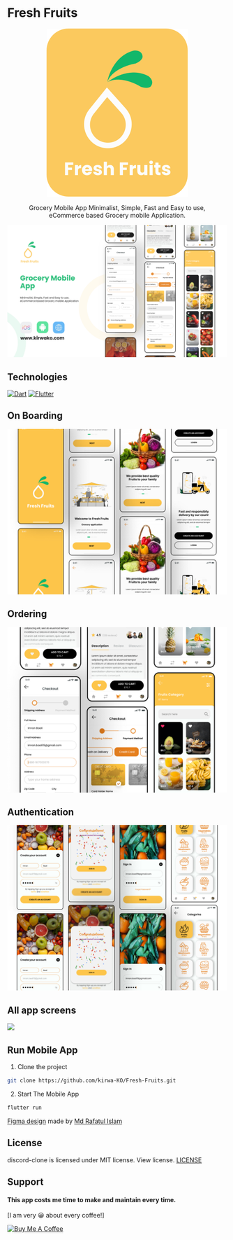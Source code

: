 # Fresh Fruits

<p align="center">
  <img src="https://github.com/kirwa-KO/Fresh-Fruits/blob/main/readme/fresh-fruits-logo.svg" />
</p>

<p align="center">
Grocery Mobile App Minimalist, Simple, Fast and Easy to use,<br/> eCommerce based Grocery mobile Application.
</p>

![](https://github.com/kirwa-KO/Fresh-Fruits/blob/main/readme/cover.jpeg)

## Technologies
[![Dart](https://img.shields.io/badge/Dart-20232A?style=flat&logo=dart&logoColor=00B4AB&link=https://github.com/arihant-jain-09)](https://github.com/kirwa-KO)
[![Flutter](https://img.shields.io/badge/Flutter-20232A?style=flat&logo=flutter&logoColor=60C9F9&link=https://github.com/arihant-jain-09)](https://github.com/kirwa-KO)

## On Boarding
![](https://github.com/kirwa-KO/Fresh-Fruits/blob/main/readme/screen-shot1.jpeg)


## Ordering
![](https://github.com/kirwa-KO/Fresh-Fruits/blob/main/readme/screen-shot2.jpeg)


## Authentication
![](https://github.com/kirwa-KO/Fresh-Fruits/blob/main/readme/screen-shot3.jpeg)

## All app screens
![](https://github.com/kirwa-KO/Fresh-Fruits/blob/main/readme/all-screens.jpeg)

## Run Mobile App

1. Clone the project

```bash
git clone https://github.com/kirwa-KO/Fresh-Fruits.git
```

2. Start The Mobile App

```bash
flutter run
```
[Figma design](https://www.figma.com/file/zTIlHNP6TsRotmFFOULANg/Fresh-Fruits?node-id=1422%3A381) made by [Md Rafatul Islam](https://dribbble.com/mrirafat)

## License
discord-clone is licensed under MIT license. View license. [LICENSE](https://github.com/kirwa-KO/Fresh-Fruits/blob/main/LICENSE)

## Support
#### This app costs me time to make and maintain every time.
[I am very 😀 about every coffee!]

<a href="https://www.buymeacoffee.com/imranbaali" target="_blank"><img src="https://cdn.buymeacoffee.com/buttons/v2/default-yellow.png" alt="Buy Me A Coffee" height="41" width="174"></a>